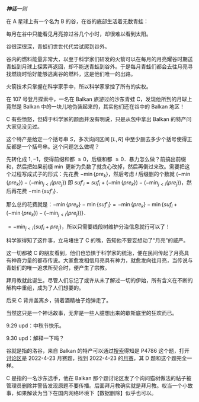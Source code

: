 ***神话**一则*

在 A 星球上有一个名为 B 的谷，在谷的底部生活着无数青蛙：

每月在谷中只能看见月亮掠过谷几个小时，却很难以看到太阳。

谷很深很深，青蛙们世世代代尝试爬到谷外。

谷内的燃料能量非常大，以至于科学家们研发的火箭可以在每月的月亮耀谷时期送青蛙到月球上探索再返回，却不能送青蛙到谷外。于是每月青蛙们都会去往月亮寻找燃烧时恰好能够逃离谷的燃料，这是他们唯一的出路。

火箭技术只掌握在科学家手中，所以科学家掌控了所有的实权。

在 107 号登月探索中，一名在 Balkan 旅游过的沙东青蛙 C，发现他所到的月球上竟然是 Balkan 中的一块儿地伪装起来的，其实他们还在谷中的 Balkan 地区！

C 有些愤怒，但碍于科学家的颜面并没有明说，只是从包中拿出 Balkan 的特产问大家见没见过。

这个特产是给定一个括号串 $S$，多次询问区间 $[L,R]$ 中至少删去多少个括号使得正反都是一个括号串。这个问题怎么做呢？

先转化成 $1,-1$，使得前缀和都 $\geq 0$，后缀和都 $\geq 0$．暴力怎么做？前搞出前缀和，然后把如果前缀 $\min$ 更新为负数了就贪心改掉，然后再倒过来改。需要把这个过程写成式子的形式：先花费 $-\min\{pre_k\}$，然后考虑 $i$ 后缀删的个数就 $(-\min\{pre_k\})-(-\min_{j<i}\{pre_j\})$ 即 $suf'_i=suf_i+(-\min\{pre_k\})-(-\min_{j<i}\{pre_j\})$，然后再花费 $-\min\{suf'_i\}$．

那么总的花费就是：$-\min\{pre_k\}-\min\{suf'_i\}=-\min\{pre_k\}-\min\{suf_i+(-\min\{pre_k\})-(-\min_{j<i}\{pre_j\})\}$．

$=-\min_{j<i}\{suf_i+pre_j\}$，所以只需要线段树维护分治信息就行可以了！

科学家得知了这件事，立马堵住了 C 的嘴，告知他不要妄想动了“月亮”的威严。

这一切都被 C 的朋友看到，他们也恐惧于科学家的统治，便在民间传起了月亮具有神奇力量的都市传说。大家愈发相信月亮具有神力，就愈发向往月亮，当传说与青蛙们的唯一追求所契合时，便产生了宗教。

拜月教就此诞生。尽管人们忘记了或许从未了解过一切的伊始，所有含义在不断的解构中重组，成为了人们想要的。

后来 C 背井盖离乡，骑着酒精柚子炮弹走了。

当然这只是一个神话故事，无非是一些人臆想出来的歇斯底里的狂欢而已。

9.29 upd：中秋节快乐。

9.30 upd：解释一下吗？

谷就是指的洛谷，来自 Balkan 的特产可以通过[搜索](https://cn.bing.com/search?q=Balkan+%E5%A4%9A%E6%AC%A1%E8%AF%A2%E9%97%AE%E5%8C%BA%E9%97%B4%5BL%2CR%5D%E4%B8%AD%E8%87%B3%E5%B0%91%E5%88%A0%E5%8E%BB%E5%A4%9A%E5%B0%91%E4%B8%AA%E6%8B%AC%E5%8F%B7%E4%BD%BF%E5%BE%97%E6%AD%A3%E5%8F%8D%E9%83%BD%E6%98%AF%E4%B8%80%E4%B8%AA%E6%8B%AC%E5%8F%B7%E4%B8%B2&PC=U316&FORM=CHROMN)得知是 P4786 这个题，打开[讨论区](https://www.luogu.com.cn/discuss/432606)是 2022-4-23 月赛题，找到 2022-4-23 的[月赛](https://www.luogu.com.cn/contest/67366)，其 D 题和这个题完全一样。

C 是指的一名沙东选手，他在 Balkan 那个题讨论区发了个询问猫树做法的帖子被管理员删除并警告发现原题不要传播。后面拜月教确实就是拜月教。权当一个小故事，如果解读为当下在国内网络环境下【数据删除】似乎也可以。
